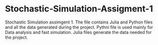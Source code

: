 # Stochastic-Simulation-Assigment-1
Stochastic Simulation assimgent 1. The file contains Julia and Python files and all the data generated during the project.
Pythni file is used mainly for Data analysis and fast simulation. Julia files generate the data needed for the project.
